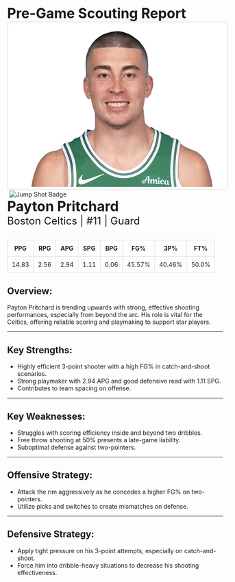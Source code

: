
<div style="text-align;">
  <span style="font-size: 32px; font-weight: bold;">Pre-Game Scouting Report</span>
</div>

<div margin: 20px 0;>
<img src="../../../Data/Celtics/Payton_Pritchard/Portrait.jpg" alt="Portrait" width="520" height="380" style="border: 1px solid #ddd; border-radius: 5px; padding: 5px;">
</div>

<div margin: 20px 0;>
  <img src="https://upload.wikimedia.org/wikipedia/commons/0/09/Jumpshot.png" alt="Jump Shot Badge" width="92" height="104" style="margin: 0 5px;">
</div>

<div>
  <span style="font-size: 32px; font-weight: bold;">Payton Pritchard</span><br>
  <span style="font-size: 24px;">Boston Celtics | #11 | Guard</span>
</div>

<div style="margin: 30px 0;">
  <table style="width: 100%; border-collapse: collapse; text-align: center;">
    <thead style="background-color">
      <tr>
        <th style="padding: 10px; border: 1px solid #ddd;">PPG</th>
        <th style="padding: 10px; border: 1px solid #ddd;">RPG</th>
        <th style="padding: 10px; border: 1px solid #ddd;">APG</th>
        <th style="padding: 10px; border: 1px solid #ddd;">SPG</th>
        <th style="padding: 10px; border: 1px solid #ddd;">BPG</th>
        <th style="padding: 10px; border: 1px solid #ddd;">FG%</th>
        <th style="padding: 10px; border: 1px solid #ddd;">3P%</th>
        <th style="padding: 10px; border: 1px solid #ddd;">FT%</th>
      </tr>
    </thead>
    <tbody>
      <tr>
        <td style="padding: 10px; border: 1px solid #ddd;">14.83</td>
        <td style="padding: 10px; border: 1px solid #ddd;">2.56</td>
        <td style="padding: 10px; border: 1px solid #ddd;">2.94</td>
        <td style="padding: 10px; border: 1px solid #ddd;">1.11</td>
        <td style="padding: 10px; border: 1px solid #ddd;">0.06</td>
        <td style="padding: 10px; border: 1px solid #ddd;">45.57%</td>
        <td style="padding: 10px; border: 1px solid #ddd;">40.46%</td>
        <td style="padding: 10px; border: 1px solid #ddd;">50.0%</td>
      </tr>
    </tbody>
  </table>
</div>

<h2>Overview:</h2>
Payton Pritchard is trending upwards with strong, effective shooting performances, especially from beyond the arc. His role is vital for the Celtics, offering reliable scoring and playmaking to support star players.
<hr>

<h2>Key Strengths:</h2>
<ul>
  <li>Highly efficient 3-point shooter with a high FG% in catch-and-shoot scenarios.</li>
  <li>Strong playmaker with 2.94 APG and good defensive read with 1.11 SPG.</li>
  <li>Contributes to team spacing on offense.</li>
</ul>
<hr>

<h2>Key Weaknesses:</h2>
<ul>
  <li>Struggles with scoring efficiency inside and beyond two dribbles.</li>
  <li>Free throw shooting at 50% presents a late-game liability.</li>
  <li>Suboptimal defense against two-pointers.</li>
</ul>
<hr>

<h2>Offensive Strategy:</h2>
<ul>
  <li>Attack the rim aggressively as he concedes a higher FG% on two-pointers.</li>
  <li>Utilize picks and switches to create mismatches on defense.</li>
</ul>
<hr>

<h2>Defensive Strategy:</h2>
<ul>
  <li>Apply tight pressure on his 3-point attempts, especially on catch-and-shoot.</li>
  <li>Force him into dribble-heavy situations to decrease his shooting effectiveness.</li>
</ul>
